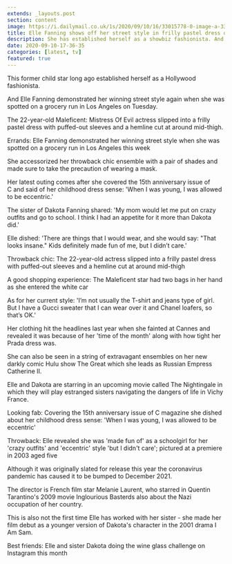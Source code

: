 ```yaml
---
extends: _layouts.post
section: content
image: https://i.dailymail.co.uk/1s/2020/09/10/16/33015778-0-image-a-33_1599750884990.jpg 
title: Elle Fanning shows off her street style in frilly pastel dress on grocery run 
description: She has established herself as a showbiz fashionista. And Elle Fanning demonstrated her winning street style when she was spotted on a grocery run in Los Angeles this week. 
date: 2020-09-10-17-36-35 
categories: [latest, tv] 
featured: true 
--- 
```

This former child star long ago established herself as a Hollywood fashionista.

And Elle Fanning demonstrated her winning street style again when she was spotted on a grocery run in Los Angeles on Tuesday.

The 22-year-old Maleficent: Mistress Of Evil actress slipped into a frilly pastel dress with puffed-out sleeves and a hemline cut at around mid-thigh.

Errands: Elle Fanning demonstrated her winning street style when she was spotted on a grocery run in Los Angeles this week

She accessorized her throwback chic ensemble with a pair of shades and made sure to take the precaution of wearing a mask.

Her latest outing comes after she covered the 15th anniversary issue of C and said of her childhood dress sense: 'When I was young, I was allowed to be eccentric.'

The sister of Dakota Fanning shared: 'My mom would let me put on crazy outfits and go to school. I think I had an appetite for it more than Dakota did.'

Elle dished: 'There are things that I would wear, and she would say: "That looks insane." Kids definitely made fun of me, but I didn’t care.'

Throwback chic: The 22-year-old actress slipped into a frilly pastel dress with puffed-out sleeves and a hemline cut at around mid-thigh

A good shopping experience: The Maleficent star had two bags in her hand as she entered the white car

As for her current style: 'I’m not usually the T-shirt and jeans type of girl. But I have a Gucci sweater that I can wear over it and Chanel loafers, so that’s OK.'

Her clothing hit the headlines last year when she fainted at Cannes and revealed it was because of her 'time of the month' along with how tight her Prada dress was.

She can also be seen in a string of extravagant ensembles on her new darkly comic Hulu show The Great which she leads as Russian Empress Catherine II.

Elle and Dakota are starring in an upcoming movie called The Nightingale in which they will play estranged sisters navigating the dangers of life in Vichy France.

Looking fab: Covering the 15th anniversary issue of C magazine she dished about her childhood dress sense: 'When I was young, I was allowed to be eccentric'

Throwback: Elle revealed she was 'made fun of' as a schoolgirl for her 'crazy outfits' and 'eccentric' style 'but I didn't care'; pictured at a premiere in 2003 aged five

Although it was originally slated for release this year the coronavirus pandemic has caused it to be bumped to December 2021.

The director is French film star Melanie Laurent, who starred in Quentin Tarantino's 2009 movie Inglourious Basterds also about the Nazi occupation of her country.

This is also not the first time Elle has worked with her sister - she made her film debut as a younger version of Dakota's character in the 2001 drama I Am Sam.

Best friends: Elle and sister Dakota doing the wine glass challenge on Instagram this month

